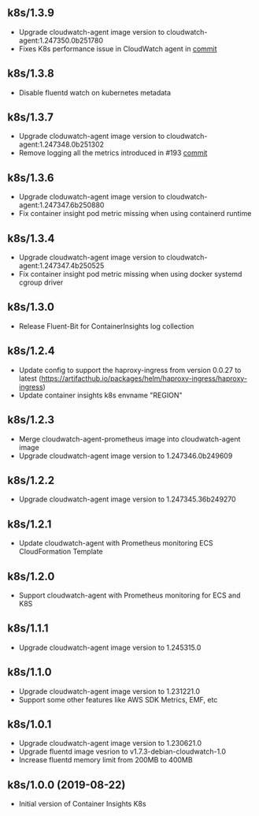 ## k8s/1.3.9
- Upgrade cloudwatch-agent image version to cloudwatch-agent:1.247350.0b251780
- Fixes K8s performance issue in CloudWatch agent in [commit](https://github.com/aws/amazon-cloudwatch-agent/commit/b49543ba62206613c3bb67c52a861b29e26c51a3)
## k8s/1.3.8
- Disable fluentd watch on kubernetes metadata
## k8s/1.3.7
- Upgrade cloduwatch-agent image version to cloudwatch-agent:1.247348.0b251302
- Remove logging all the metrics introduced in #193 [commit](https://github.com/aws/amazon-cloudwatch-agent/commit/2067daa44eab56fb28223861a710bb45283c8f8e)
## k8s/1.3.6
- Upgrade cloduwatch-agent image version to cloudwatch-agent:1.247347.6b250880
- Fix container insight pod metric missing when using containerd runtime
## k8s/1.3.4
- Upgrade cloudwatch-agent image version to cloudwatch-agent:1.247347.4b250525
- Fix container insight pod metric missing when using docker systemd cgroup driver
## k8s/1.3.0
- Release Fluent-Bit for ContainerInsights log collection
## k8s/1.2.4
- Update config to support the haproxy-ingress from version 0.0.27 to latest (https://artifacthub.io/packages/helm/haproxy-ingress/haproxy-ingress)
- Update container insights k8s envname "REGION"
## k8s/1.2.3
- Merge cloudwatch-agent-prometheus image into cloudwatch-agent image 
- Upgrade cloudwatch-agent image version to 1.247346.0b249609
## k8s/1.2.2
- Upgrade cloudwatch-agent image version to 1.247345.36b249270

## k8s/1.2.1
- Update cloudwatch-agent with Prometheus monitoring ECS CloudFormation Template

## k8s/1.2.0
- Support cloudwatch-agent with Prometheus monitoring for ECS and K8S

## k8s/1.1.1
- Upgrade cloudwatch-agent image version to 1.245315.0

## k8s/1.1.0
- Upgrade cloudwatch-agent image version to 1.231221.0
- Support some other features like AWS SDK Metrics, EMF, etc

## k8s/1.0.1
- Upgrade cloudwatch-agent image version to 1.230621.0
- Upgrade fluentd image vesrion to v1.7.3-debian-cloudwatch-1.0
- Increase fluentd memory limit from 200MB to 400MB

## k8s/1.0.0 (2019-08-22)
- Initial version of Container Insights K8s
